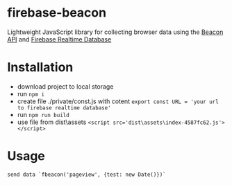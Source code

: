 # firebase-beacon

Lightweight JavaScript library for collecting browser data using the [Beacon API]('https://developer.mozilla.org/en-US/docs/Web/API/Beacon_API') and [Firebase Realtime Database]('https://firebase.google.com/docs/database')

# Installation

- download project to local storage
- run `npm i`
- create file ./private/const.js with cotent `export const URL = 'your url to firebase realtime database'`
- run `npm run build`
- use file from dist\assets `<script src='dist\assets\index-4587fc62.js'></script>`

# Usage

    send data `fbeacon('pageview', {test: new Date()})`

